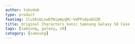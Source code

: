 ```yaml
---
author: tokodab
type: product
featimg: 1luSKvbLowDfWipWyqMc-VUPPu8paEUZR
title: Original Characters Sonic Samsung Galaxy S9 Case
tags: [samsung, galaxy, s9]
category: [samsung]
---
```

